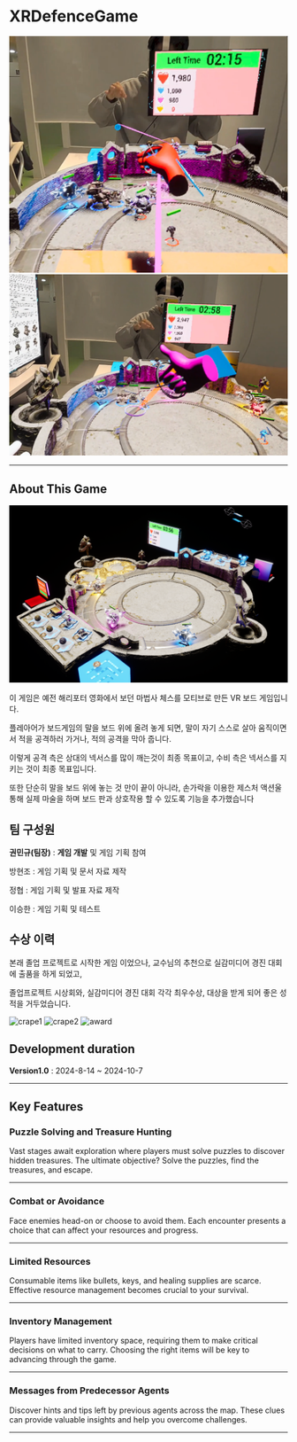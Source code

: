 # XRDefenceGame
![Main Banner](Images/GamePlay.png)
![Main Banner](Images/HandGesture.png)

---

## About This Game
![Main Banner](Images/GameStage.png)

이 게임은 예전 해리포터 영화에서 보던 마법사 체스를 모티브로 만든 VR 보드 게임입니다.

플레아어가 보드게임의 말을 보드 위에 올려 놓게 되면, 말이 자기 스스로 살아 움직이면서 적을 공격하러 가거나, 적의 공격을 막아 줍니다.

이렇게 공격 측은 상대의 넥서스를 많이 깨는것이 최종 목표이고, 수비 측은 넥서스를 지키는 것이 최종 목표입니다.

또한 단순히 말을 보드 위에 놓는 것 만이 끝이 아니라, 손가락을 이용한 제스처 액션울 통해 실제 마술을 하며 보드 판과 상호작용 할 수 있도록 기능을 추가했습니다


## 팀 구성원
**권민규(팀장)** : **게임 개발** 및 게임 기획 참여

방현조 : 게임 기획 및 문서 자료 제작

정협 : 게임 기획 및 발표 자료 제작

이승한 : 게임 기획 및 테스트


## 수상 이력

본래 졸업 프로젝트로 시작한 게임 이었으나, 교수님의 추천으로 실감미디어 경진 대회에 출품을 하게 되었고,

졸업프로젝트 시상회와, 실감미디어 경진 대회 각각 최우수상, 대상을 받게 되어 좋은 성적을 거두었습니다.

![crape1](Images/crape1.png)
![crape2](Images/crape2.png)
![award](Images/award2.png)


## Development duration
**Version1.0** : 2024-8-14 ~ 2024-10-7

---

## Key Features

### Puzzle Solving and Treasure Hunting

Vast stages await exploration where players must solve puzzles to discover hidden treasures. The ultimate objective? Solve the puzzles, find the treasures, and escape.

---

### Combat or Avoidance

Face enemies head-on or choose to avoid them. Each encounter presents a choice that can affect your resources and progress.

---

### Limited Resources

Consumable items like bullets, keys, and healing supplies are scarce. Effective resource management becomes crucial to your survival.

---

### Inventory Management

Players have limited inventory space, requiring them to make critical decisions on what to carry. Choosing the right items will be key to advancing through the game.

---

### Messages from Predecessor Agents

Discover hints and tips left by previous agents across the map. These clues can provide valuable insights and help you overcome challenges.

---

